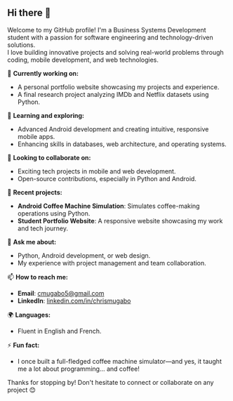 ## Hi there 👋

Welcome to my GitHub profile! I'm a Business Systems Development student with a passion for software engineering and technology-driven solutions.  
I love building innovative projects and solving real-world problems through coding, mobile development, and web technologies.

🔭 **Currently working on:**
- A personal portfolio website showcasing my projects and experience.
- A final research project analyzing IMDb and Netflix datasets using Python.

🌱 **Learning and exploring:**
- Advanced Android development and creating intuitive, responsive mobile apps.
- Enhancing skills in databases, web architecture, and operating systems.

👯 **Looking to collaborate on:**
- Exciting tech projects in mobile and web development.
- Open-source contributions, especially in Python and Android.

📝 **Recent projects:**
- **Android Coffee Machine Simulation**: Simulates coffee-making operations using Python.
- **Student Portfolio Website**: A responsive website showcasing my work and tech journey.

💬 **Ask me about:**
- Python, Android development, or web design.
- My experience with project management and team collaboration.

📫 **How to reach me:**
- **Email**: cmugabo5@gmail.com
- **LinkedIn**: [linkedin.com/in/chrismugabo](https://www.linkedin.com/in/mugabo-chris-b44540242/)

🌍 **Languages:**
- Fluent in English and French.

⚡ **Fun fact:**
- I once built a full-fledged coffee machine simulator—and yes, it taught me a lot about programming... and coffee!

Thanks for stopping by! Don't hesitate to connect or collaborate on any project 😊


